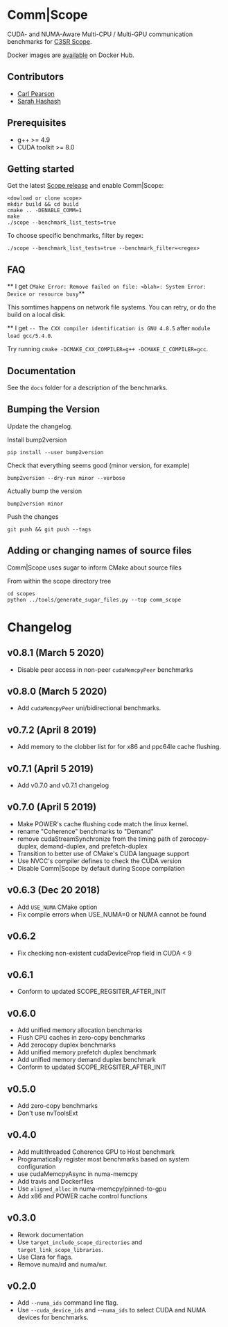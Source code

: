 # Comm|Scope

CUDA- and NUMA-Aware Multi-CPU / Multi-GPU communication benchmarks for [C3SR Scope](https://github.com/c3sr/scope).

Docker images are [available](https://hub.docker.com/r/c3sr/comm_scope/) on Docker Hub.

## Contributors

* [Carl Pearson](mailto:pearson@illinois.edu)
* [Sarah Hashash](mailto:hashash2@illinois.edu)

## Prerequisites

* g++ >= 4.9
* CUDA toolkit >= 8.0


## Getting started

Get the latest [Scope release](https://github.com/c3sr/scope/releases/latest) and enable Comm|Scope:

```
<dowload or clone scope>
mkdir build && cd build
cmake .. -DENABLE_COMM=1
make
./scope --benchmark_list_tests=true
```

To choose specific benchmarks, filter by regex:

```
./scope --benchmark_list_tests=true --benchmark_filter=<regex>
```

## FAQ

** I get `CMake Error: Remove failed on file: <blah>: System Error: Device or resource busy`**

This somtimes happens on network file systems. You can retry, or do the build on a local disk.

** I get `-- The CXX compiler identification is GNU 4.8.5` after `module load gcc/5.4.0`.

Try running `cmake -DCMAKE_CXX_COMPILER=g++ -DCMAKE_C_COMPILER=gcc`.

## Documentation

See the `docs` folder for a description of the benchmarks.

## Bumping the Version

Update the changelog.

Install bump2version

```pip install --user bump2version```

Check that everything seems good (minor version, for example)

```bump2version --dry-run minor --verbose```

Actually bump the version

```bump2version minor```

Push the changes

```git push && git push --tags```

## Adding or changing names of source files

Comm|Scope uses sugar to inform CMake about source files

From within the scope directory tree

```
cd scopes
python ../tools/generate_sugar_files.py --top comm_scope
```

# Changelog

## v0.8.1 (March 5 2020)

* Disable peer access in non-peer `cudaMemcpyPeer` benchmarks

## v0.8.0 (March 5 2020)

* Add `cudaMemcpyPeer` uni/bidirectional benchmarks.

## v0.7.2 (April 8 2019)

* Add memory to the clobber list for for x86 and ppc64le cache flushing.

## v0.7.1 (April 5 2019)

* Add v0.7.0 and v0.7.1 changelog

## v0.7.0 (April 5 2019)

* Make POWER's cache flushing code match the linux kernel.
* rename "Coherence" benchmarks to "Demand"
* remove cudaStreamSynchronize from the timing path of zerocopy-duplex, demand-duplex, and prefetch-duplex
* Transition to better use of CMake's CUDA language support
* Use NVCC's compiler defines to check the CUDA version
* Disable Comm|Scope by default during Scope compilation

## v0.6.3 (Dec 20 2018)

* Add `USE_NUMA` CMake option
* Fix compile errors when USE_NUMA=0 or NUMA cannot be found 

## v0.6.2

* Fix checking non-existent cudaDeviceProp field in CUDA < 9

## v0.6.1

* Conform to updated SCOPE_REGSITER_AFTER_INIT

## v0.6.0

* Add unified memory allocation benchmarks
* Flush CPU caches in zero-copy benchmarks
* Add zerocopy duplex benchmarks
* Add unified memory prefetch duplex benchmark
* Add unified memory demand duplex benchmark
* Conform to updated SCOPE_REGSITER_AFTER_INIT

## v0.5.0

* Add zero-copy benchmarks
* Don't use nvToolsExt

## v0.4.0

* Add multithreaded Coherence GPU to Host benchmark
* Programatically register most benchmarks based on system configuration
* use cudaMemcpyAsync in numa-memcpy
* Add travis and Dockerfiles
* Use `aligned_alloc` in numa-memcpy/pinned-to-gpu
* Add x86 and POWER cache control functions

## v0.3.0

* Rework documentation
* Use `target_include_scope_directories` and `target_link_scope_libraries`.
* Use Clara for flags.
* Remove numa/rd and numa/wr.

## v0.2.0

* Add `--numa_ids` command line flag.
* Use `--cuda_device_ids` and --`numa_ids` to select CUDA and NUMA devices for benchmarks.

